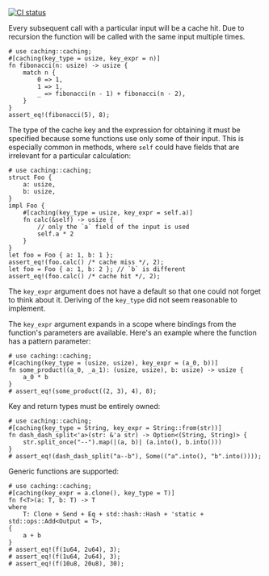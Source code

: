 [![CI status](https://github.com/mobusoperandi/caching-rs/actions/workflows/ci.yml/badge.svg)](https://github.com/mobusoperandi/caching-rs/actions/workflows/ci.yml)

Every subsequent call with a particular input will be a cache hit.
Due to recursion the function will be called with the same input multiple times.

```
# use caching::caching;
#[caching(key_type = usize, key_expr = n)]
fn fibonacci(n: usize) -> usize {
    match n {
        0 => 1,
        1 => 1,
        _ => fibonacci(n - 1) + fibonacci(n - 2),
    }
}
assert_eq!(fibonacci(5), 8);
```

The type of the cache key and the expression for obtaining it must be specified because some functions use only some of their input.
This is especially common in methods, where `self` could have fields that are irrelevant for a particular calculation:

```
# use caching::caching;
struct Foo {
    a: usize,
    b: usize,
}
impl Foo {
    #[caching(key_type = usize, key_expr = self.a)]
    fn calc(&self) -> usize {
    	// only the `a` field of the input is used
        self.a * 2 
    }
}
let foo = Foo { a: 1, b: 1 };
assert_eq!(foo.calc() /* cache miss */, 2);
let foo = Foo { a: 1, b: 2 }; // `b` is different
assert_eq!(foo.calc() /* cache hit */, 2);
```

The `key_expr` argument does not have a default so that one could not forget to think about it.
Deriving of the `key_type` did not seem reasonable to implement.

The `key_expr` argument expands in a scope where bindings from the function's parameters are available.
Here's an example where the function has a pattern parameter:

```
# use caching::caching;
#[caching(key_type = (usize, usize), key_expr = (a_0, b))]
fn some_product((a_0, _a_1): (usize, usize), b: usize) -> usize {
    a_0 * b
}
# assert_eq!(some_product((2, 3), 4), 8);
```

Key and return types must be entirely owned:

```
# use caching::caching;
#[caching(key_type = String, key_expr = String::from(str))]
fn dash_dash_split<'a>(str: &'a str) -> Option<(String, String)> {
    str.split_once("--").map(|(a, b)| (a.into(), b.into()))
}
# assert_eq!(dash_dash_split("a--b"), Some(("a".into(), "b".into())));
```

Generic functions are supported:

```
# use caching::caching;
#[caching(key_expr = a.clone(), key_type = T)]
fn f<T>(a: T, b: T) -> T
where
    T: Clone + Send + Eq + std::hash::Hash + 'static + std::ops::Add<Output = T>,
{
    a + b
}
# assert_eq!(f(1u64, 2u64), 3);
# assert_eq!(f(1u64, 2u64), 3);
# assert_eq!(f(10u8, 20u8), 30);
```
